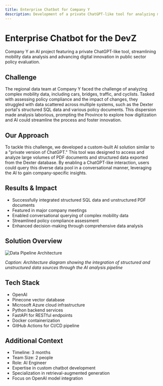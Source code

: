 ```yaml
---
title: Enterprise Chatbot for Company Y
description: Development of a private ChatGPT-like tool for analyzing mobility data and policy evaluation in the public sector
---
```


# Enterprise Chatbot for the DevZ

Company Y an AI project featuring a private ChatGPT-like tool, streamlining mobility data analysis and advancing digital innovation in public sector policy evaluation.

## Challenge

The regional data team at Company Y faced the challenge of analyzing complex mobility data, including cars, bridges, traffic, and cyclists. Tasked with assessing policy compliance and the impact of changes, they struggled with data scattered across multiple systems, such as the Dexter portal's structured SQL data and various policy documents. This dispersion made analysis laborious, prompting the Province to explore how digitization and AI could streamline the process and foster innovation.

## Our Approach

To tackle this challenge, we developed a custom-built AI solution similar to a "private version of ChatGPT." This tool was designed to access and analyze large volumes of PDF documents and structured data exported from the Dexter database. By enabling a ChatGPT-like interaction, users could query this diverse data pool in a conversational manner, leveraging the AI to gain company-specific insights.

## Results & Impact

- Successfully integrated structured SQL data and unstructured PDF documents
- Featured in major company meetings
- Enabled conversational querying of complex mobility data
- Streamlined policy compliance assessment
- Enhanced decision-making through comprehensive data analysis

## Solution Overview

![Data Pipeline Architecture](../assets/data-pipeline.png)

*Caption: Architecture diagram showing the integration of structured and unstructured data sources through the AI analysis pipeline*

## Tech Stack

- OpenAI
- Pinecone vector database
- Microsoft Azure cloud infrastructure
- Python backend services
- FastAPI for RESTful endpoints
- Docker containerization
- GitHub Actions for CI/CD pipeline

## Additional Context

- Timeline: 3 months
- Team Size: 2 people
- Role: AI Engineer
- Expertise in custom chatbot development
- Specialization in retrieval-augmented generation
- Focus on OpenAI model integration